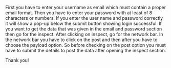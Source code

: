 First you have to enter your username as email which must contain a proper email format.
Then you have to enter your password with at least of 8 characters or numbers.
If you enter the user name and password correctly it will show a pop-up below the submit button showing login successful.
If you want to get the data that was given in the email and password section then go for the inspect.
After clicking on inspect, go for the network bar.
In the network bar you have to click on the post and then after you have to choose the payload option.
So before checking on the post option you must have to submit the details to post the data after opening the inspect section.

Thank you!
